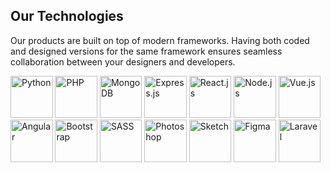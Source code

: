
## Our Technologies

Our products are built on top of modern frameworks. Having both coded and designed versions for the same framework ensures seamless collaboration between your designers and developers.

<p>
  <img src="https://upload.wikimedia.org/wikipedia/commons/c/c3/Python-logo-notext.svg" width="67.5px" alt="Python" />
  <img src="https://upload.wikimedia.org/wikipedia/commons/2/27/Php-logo.svg" width="67.5px" alt="PHP" />
  <img src="https://upload.wikimedia.org/wikipedia/commons/a/a7/MongoDB-Logo.svg" width="67.5px" alt="MongoDB" />
  <img src="https://upload.wikimedia.org/wikipedia/commons/c/c5/Expressjs.png" width="67.5px" alt="Express.js" />
  <img src="https://upload.wikimedia.org/wikipedia/commons/a/a7/React-icon.svg" width="67.5px" alt="React.js" />
  <img src="https://upload.wikimedia.org/wikipedia/commons/0/0d/Node.js_logo_2015.svg" width="67.5px" alt="Node.js" />
  <img src="https://s3.amazonaws.com/creativetim_bucket/tim_static_images/presentation-page/vue.jpg" width="67.5px" alt="Vue.js" />
  <img src="https://s3.amazonaws.com/creativetim_bucket/tim_static_images/presentation-page/angular.jpg" width="67.5px" alt="Angular" />
  <img src="https://s3.amazonaws.com/creativetim_bucket/tim_static_images/presentation-page/bootstrap.jpg" width="67.5px" alt="Bootstrap" />
  <img src="https://s3.amazonaws.com/creativetim_bucket/tim_static_images/presentation-page/sass.jpg" width="67.5px" alt="SASS" />
  <img src="https://s3.amazonaws.com/creativetim_bucket/tim_static_images/presentation-page/ps.jpg" width="67.5px" alt="Photoshop" />
  <img src="https://s3.amazonaws.com/creativetim_bucket/tim_static_images/presentation-page/sketch.jpg" width="67.5px" alt="Sketch" />
  <img src="https://s3.amazonaws.com/creativetim_bucket/tim_static_images/presentation-page/figma.jpg" width="67.5px" alt="Figma" />
  <img src="https://s3.amazonaws.com/creativetim_bucket/tim_static_images/presentation-page/icon-laravel.jpg" width="67.5px" alt="Laravel" />
</p>

